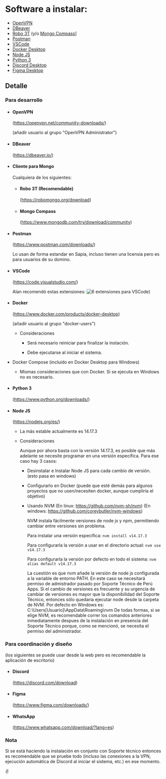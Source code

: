# Software a instalar:

- [OpenVPN](#openvpn)
- [DBeaver](#dbeaver)
- [Robo 3T](#robo-3t-recomendable) (y/o [Mongo Compass](#mongo-compass)]
- [Postman](#postman)
- [VSCode](#vscode)
- [Docker Desktop](#docker)
- [Node JS](#node-js)
- [Python 3](#python-3)
- [Discord Desktop](#discord)
- [Figma Desktop](#figma)

## Detalle

### Para desarrollo

- #### OpenVPN

  (https://openvpn.net/community-downloads/)

  (añadir usuario al grupo "OpenVPN Administrator")

- #### DBeaver

  (https://dbeaver.io/)

- #### Cliente para Mongo

  Cualquiera de los siguientes:

  - #### Robo 3T (Recomendable)
    (https://robomongo.org/download)
  - #### Mongo Compass
    (https://www.mongodb.com/try/download/community)

- #### Postman

  (https://www.postman.com/downloads/)

  Lo usan de forma estandar en Sapia, incluso tienen una licensia pero es para usuarios de su domino.

- #### VSCode

  (https://code.visualstudio.com/)

  Alan recomendó estas extensiones: ![6 extensiones para VSCode](https://media.discordapp.net/attachments/861674535262093335/861995197700243456/unknown.png?width=675&height=670))

- #### Docker

  (https://www.docker.com/products/docker-desktop)

  (añadir usuario al grupo "docker-users")

  - Consideraciones

    - Será necesario reiniciar para finalizar la instación.

    - Debe ejecutarse al iniciar el sistema.

- Docker Compose (incluído en Docker Desktop para Windows)

  - Mismas consideraciones que con Docker. Si se ejecuta en Windows no es necesario.

- #### Python 3

  (https://www.python.org/downloads/)

- #### Node JS

  (https://nodejs.org/es/)

  - La más estable actualmente es 14.17.3

  - Consideraciones

    Aunque por ahora basta con la versión 14.17.3, es posible que más adelante se necesite programar en una versión específica. Para ese caso hay 3 casos:

    - Desinstalar e Instalar Node JS para cada cambio de versión. (esto pasa en windows)

    - Configurarlo en Docker (puede que esté demás para algunos proyectos que no usen/necesiten docker, aunque cumpliría el objetivo)

    - Usando NVM
      (En linux: https://github.com/nvm-sh/nvm)
      (En windows: https://github.com/coreybutler/nvm-windows)

      NVM instala fácilmente versiones de node js y npm, permitiendo cambiar entre versiones sin problema.

      Para instalar una versión específica:
      `nvm install v14.17.3`

      Para configurarla la versión a usar en el directorio actual:
      `nvm use v14.17.3`

      Para configurarla la versión por defecto en todo el sistema:
      `nvm alias default v14.17.3`

      La cuestión es que nvm añade la versión de node js configurada a la variable de entorno PATH. En este caso se necesitará permiso de admistrador pasado por Soporte Técnico de Perú Apps. Si el cambio de versiones es frecuente y su urgencia de cambiar de versiones es mayor que la disponibilidad del Soporte Técnico, entonces sólo quedaría ejecutar node desde la carpeta de NVM. Por defecto en Windows es: C:\Users\[Usuario]\AppData\Roaming\nvm
      De todas formas, si se elige NVM, es recomendable correr los comandos anteriores inmediatamente despues de la instalación en presencia del Soporte Técnico porque, como se mencionó, se necesita el permiso del administrador.

### Para coordinación y diseño

(los siguientes se puede usar desde la web pero es recomendable la aplicación de escritorio)

- #### Discord
  (https://discord.com/download)
- #### Figma
  (https://www.figma.com/downloads/)
- #### WhatsApp
  (https://www.whatsapp.com/download/?lang=es)
  
### Nota
Si se está haciendo la instalación en conjunto con Soporte técnico entonces es recomendable que se pruebe todo (incluso las conexiones a la VPN, ejecución automática de Discord al iniciar el sistema, etc.) en ese momento.

✌️

